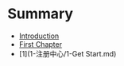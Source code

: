 # Summary

* [Introduction](README.md)
* [First Chapter](chapter1.md)
* [1](1-注册中心/1-Get Start.md)

